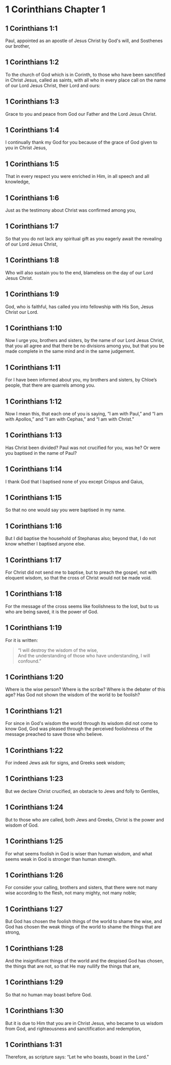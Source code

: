 # 1 Corinthians Chapter 1

## 1 Corinthians 1:1

Paul, appointed as an apostle of Jesus Christ by God's will, and Sosthenes our brother,

## 1 Corinthians 1:2

To the church of God which is in Corinth, to those who have been sanctified in Christ Jesus, called as saints, with all who in every place call on the name of our Lord Jesus Christ, their Lord and ours:

## 1 Corinthians 1:3

Grace to you and peace from God our Father and the Lord Jesus Christ.

## 1 Corinthians 1:4

I continually thank my God for you because of the grace of God given to you in Christ Jesus,

## 1 Corinthians 1:5

That in every respect you were enriched in Him, in all speech and all knowledge,

## 1 Corinthians 1:6

Just as the testimony about Christ was confirmed among you,

## 1 Corinthians 1:7

So that you do not lack any spiritual gift as you eagerly await the revealing of our Lord Jesus Christ,

## 1 Corinthians 1:8

Who will also sustain you to the end, blameless on the day of our Lord Jesus Christ.

## 1 Corinthians 1:9

God, who is faithful, has called you into fellowship with His Son, Jesus Christ our Lord.

## 1 Corinthians 1:10

Now I urge you, brothers and sisters, by the name of our Lord Jesus Christ, that you all agree and that there be no divisions among you, but that you be made complete in the same mind and in the same judgement.

## 1 Corinthians 1:11

For I have been informed about you, my brothers and sisters, by Chloe’s people, that there are quarrels among you.

## 1 Corinthians 1:12

Now I mean this, that each one of you is saying, “I am with Paul,” and “I am with Apollos,” and “I am with Cephas,” and “I am with Christ.”

## 1 Corinthians 1:13

Has Christ been divided? Paul was not crucified for you, was he? Or were you baptised in the name of Paul?

## 1 Corinthians 1:14

I thank God that I baptised none of you except Crispus and Gaius,

## 1 Corinthians 1:15

So that no one would say you were baptised in my name.

## 1 Corinthians 1:16

But I did baptise the household of Stephanas also; beyond that, I do not know whether I baptised anyone else.

## 1 Corinthians 1:17

For Christ did not send me to baptise, but to preach the gospel, not with eloquent wisdom, so that the cross of Christ would not be made void.

## 1 Corinthians 1:18

For the message of the cross seems like foolishness to the lost, but to us who are being saved, it is the power of God.

## 1 Corinthians 1:19

For it is written:

> “I will destroy the wisdom of the wise,  
> And the understanding of those who have understanding, I will confound.”

## 1 Corinthians 1:20

Where is the wise person? Where is the scribe? Where is the debater of this age? Has God not shown the wisdom of the world to be foolish?

## 1 Corinthians 1:21

For since in God's wisdom the world through its wisdom did not come to know God, God was pleased through the perceived foolishness of the message preached to save those who believe.

## 1 Corinthians 1:22

For indeed Jews ask for signs, and Greeks seek wisdom;

## 1 Corinthians 1:23

But we declare Christ crucified, an obstacle to Jews and folly to Gentiles,

## 1 Corinthians 1:24

But to those who are called, both Jews and Greeks, Christ is the power and wisdom of God.

## 1 Corinthians 1:25

For what seems foolish in God is wiser than human wisdom, and what seems weak in God is stronger than human strength.

## 1 Corinthians 1:26

For consider your calling, brothers and sisters, that there were not many wise according to the flesh, not many mighty, not many noble;

## 1 Corinthians 1:27

But God has chosen the foolish things of the world to shame the wise, and God has chosen the weak things of the world to shame the things that are strong,

## 1 Corinthians 1:28

And the insignificant things of the world and the despised God has chosen, the things that are not, so that He may nullify the things that are,

## 1 Corinthians 1:29

So that no human may boast before God.

## 1 Corinthians 1:30

But it is due to Him that you are in Christ Jesus, who became to us wisdom from God, and righteousness and sanctification and redemption,

## 1 Corinthians 1:31

Therefore, as scripture says: “Let he who boasts, boast in the Lord.”
